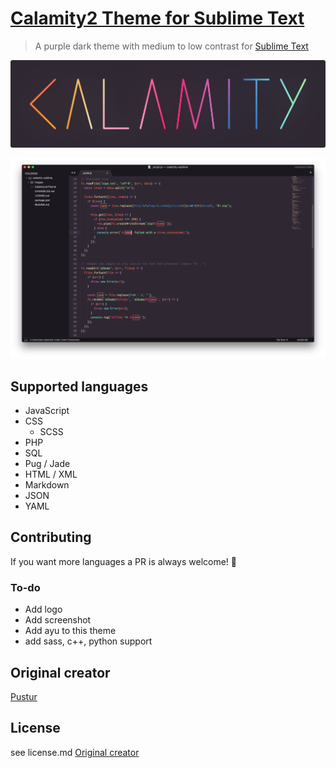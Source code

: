 # [Calamity2 Theme for Sublime Text](https://github.com/surajmandalcell/calamity2-sublime)
> A purple dark theme with medium  to low contrast for [Sublime Text](https://www.sublimetext.com/)

![calamity-logotype](images/logotype.png)

![calamity-screenshot](images/screenshot.png)

## Supported languages

- JavaScript
- CSS
  - SCSS
- PHP
- SQL
- Pug / Jade
- HTML / XML
- Markdown
- JSON
- YAML

## Contributing

If you want more languages a PR is always welcome! 🙂

### To-do

- Add logo
- Add screenshot
- Add ayu to this theme
- add sass, c++, python support

## Original creator

[Pustur](https://github.com/Pustur)

## License
see license.md
[Original creator](https://github.com/Pustur/calamity-sublime/blob/master/LICENSE.md)
